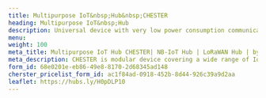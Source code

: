 ```yaml
---
title: Multipurpose IoT&nbsp;Hub&nbsp;CHESTER
heading: Multipurpose IoT&nbsp;Hub
description: Universal device with very low power consumption communicating via LPWAN. It allows the connection of other external elements via a number of interfaces.
menu:
weight: 100
meta_title: Multipurpose IoT Hub CHESTER| NB-IoT Hub | LoRaWAN Hub | by HARDWARIO
meta_description: CHESTER is modular device covering a wide range of IoT applications, communicates through LPWAN technologies, such as NB-IoT or LoRaWAN, even from places where regular internet connectivity is not available. The device features low power consumption and offers a reliable operation from a battery for up to 10 years.
form_id: 68e0201e-eb86-49e8-8170-2d68345ad148
cherster_pricelist_form_id: ac1f84ad-0918-452b-8d44-926c39a9d2aa
leaflet: https://hubs.ly/H0pDLP10
---
```


